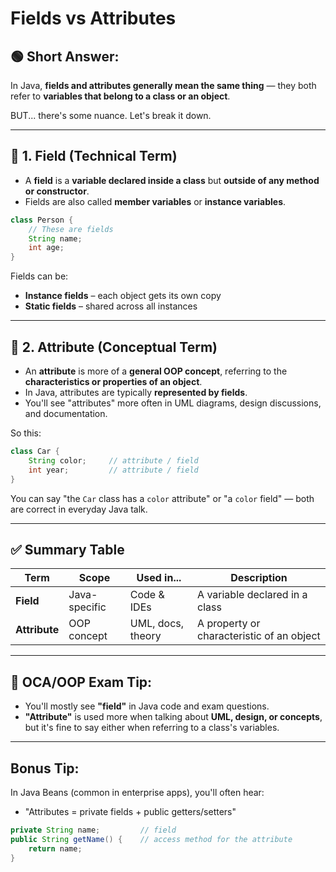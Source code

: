 # Fields vs Attributes

## 🟢 **Short Answer:**

In Java, **fields and attributes generally mean the same thing** — they both refer to **variables that belong to a class or an object**.

BUT... there's some nuance. Let's break it down.

---

## 🧩 1. **Field** (Technical Term)

- A **field** is a **variable declared inside a class** but **outside of any method or constructor**.
- Fields are also called **member variables** or **instance variables**.

```java
class Person {
    // These are fields
    String name;
    int age;
}
```

Fields can be:

- **Instance fields** – each object gets its own copy
- **Static fields** – shared across all instances

---

## 💬 2. **Attribute** (Conceptual Term)

- An **attribute** is more of a **general OOP concept**, referring to the **characteristics or properties of an object**.
- In Java, attributes are typically **represented by fields**.
- You'll see "attributes" more often in UML diagrams, design discussions, and documentation.

So this:

```java
class Car {
    String color;     // attribute / field
    int year;         // attribute / field
}
```

You can say "the `Car` class has a `color` attribute" or "a `color` field" — both are correct in everyday Java talk.

---

## ✅ Summary Table

| Term                | Scope         | Used in...        | Description                               |
| ------------------- | ------------- | ----------------- | ----------------------------------------- |
| **Field**     | Java-specific | Code & IDEs       | A variable declared in a class            |
| **Attribute** | OOP concept   | UML, docs, theory | A property or characteristic of an object |

---

## 🧠 OCA/OOP Exam Tip:

- You'll mostly see **"field"** in Java code and exam questions.
- **"Attribute"** is used more when talking about **UML, design, or concepts**, but it's fine to say either when referring to a class's variables.

---

## Bonus Tip:

In Java Beans (common in enterprise apps), you'll often hear:

- "Attributes = private fields + public getters/setters"

```java
private String name;         // field
public String getName() {    // access method for the attribute
    return name;
}
```
